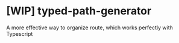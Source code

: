 # [WIP] typed-path-generator

A more effective way to organize route, which works perfectly with Typescript
